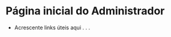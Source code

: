 Página inicial do Administrador
===============================

- Acrescente links úteis aqui . . .